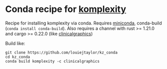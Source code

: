 # Conda recipe for [komplexity](https://github.com/eclarke/komplexity)

Recipe for installing komplexity via conda. Requires [miniconda](http://conda.pydata.org/miniconda.html), conda-build (`conda install conda-build`). Also requires a channel with rust >= 1.21.0 and cargo >= 0.22.0 (like [clinicalgraphics](https://anaconda.org/clinicalgraphics))

Build like:

    git clone https://github.com/louiejtaylor/kz_conda
    cd kz_conda
    conda build komplexity -c clinicalgraphics
